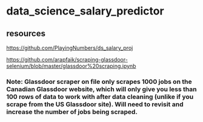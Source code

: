 # data_science_salary_predictor

## resources 
https://github.com/PlayingNumbers/ds_salary_proj

https://github.com/arapfaik/scraping-glassdoor-selenium/blob/master/glassdoor%20scraping.ipynb

### Note: Glassdoor scraper on file only scrapes 1000 jobs on the Canadian Glassdoor website, which will only give you less than 100 rows of data to work with after data cleaning (unlike if you scrape from the US Glassdoor site).  Will need to revisit and increase the number of jobs being scraped.
